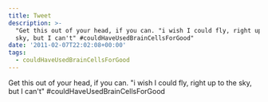 ```yaml
---
title: Tweet
description: >-
  "Get this out of your head, if you can. "i wish I could fly, right up to the
  sky, but I can't" #couldHaveUsedBrainCellsForGood"
date: '2011-02-07T22:02:08+00:00'
tags:
  - couldHaveUsedBrainCellsForGood
---
```

Get this out of your head, if you can. "i wish I could fly, right up to the sky, but I can't" #couldHaveUsedBrainCellsForGood
